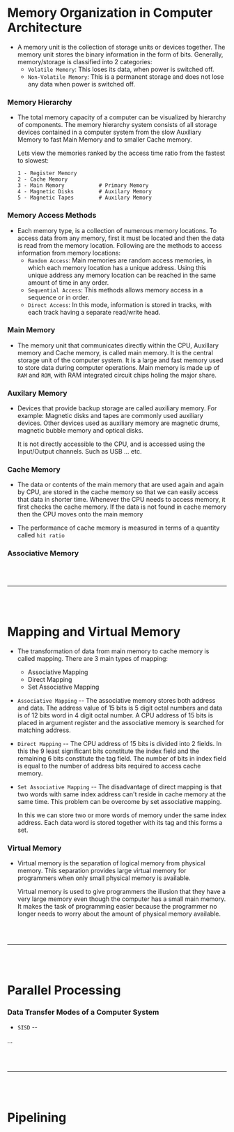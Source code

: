 # Memory Organization in Computer Architecture

- A memory unit is the collection of storage units or devices together. The memory unit stores the binary information in the form of bits. Generally, memory/storage is classified into 2 categories:
  - `Volatile Memory`: This loses its data, when power is switched off.
  - `Non-Volatile Memory`: This is a permanent storage and does not lose any data when power is switched off.

### Memory Hierarchy

- The total memory capacity of a computer can be visualized by hierarchy of components. The memory hierarchy system consists of all storage devices contained in a computer system from the slow Auxiliary Memory to fast Main Memory and to smaller Cache memory.

  Lets view the memories ranked by the access time ratio from the fastest to slowest:
  ```
  1 - Register Memory
  2 - Cache Memory
  3 - Main Memory           # Primary Memory
  4 - Magnetic Disks        # Auxilary Memory
  5 - Magnetic Tapes        # Auxilary Memory
  ```

### Memory Access Methods

- Each memory type, is a collection of numerous memory locations. To access data from any memory, first it must be located and then the data is read from the memory location. Following are the methods to access information from memory locations:
  - `Random Access`: Main memories are random access memories, in which each memory location has a unique address. Using this unique address any memory location can be reached in the same amount of time in any order.
  - `Sequential Access`: This methods allows memory access in a sequence or in order.
  - `Direct Access`: In this mode, information is stored in tracks, with each track having a separate read/write head.

### Main Memory

- The memory unit that communicates directly within the CPU, Auxillary memory and Cache memory, is called main memory. It is the central storage unit of the computer system. It is a large and fast memory used to store data during computer operations. Main memory is made up of `RAM` and `ROM`, with RAM integrated circuit chips holing the major share.

### Auxilary Memory

- Devices that provide backup storage are called auxiliary memory. For example: Magnetic disks and tapes are commonly used auxiliary devices. Other devices used as auxiliary memory are magnetic drums, magnetic bubble memory and optical disks.

  It is not directly accessible to the CPU, and is accessed using the Input/Output channels. Such as USB ... etc.
  
### Cache Memory

- The data or contents of the main memory that are used again and again by CPU, are stored in the cache memory so that we can easily access that data in shorter time. Whenever the CPU needs to access memory, it first checks the cache memory. If the data is not found in cache memory then the CPU moves onto the main memory

- The performance of cache memory is measured in terms of a quantity called `hit ratio`

### Associative Memory

<br>
<br>

---

<br>
<br>

# Mapping and Virtual Memory

- The transformation of data from main memory to cache memory is called mapping. There are 3 main types of mapping:
  - Associative Mapping
  - Direct Mapping
  - Set Associative Mapping

- `Associative Mapping` -- The associative memory stores both address and data. The address value of 15 bits is 5 digit octal numbers and data is of 12 bits word in 4 digit octal number. A CPU address of 15 bits is placed in argument register and the associative memory is searched for matching address.

- `Direct Mapping` -- The CPU address of 15 bits is divided into 2 fields. In this the 9 least significant bits constitute the index field and the remaining 6 bits constitute the tag field. The number of bits in index field is equal to the number of address bits required to access cache memory.

- `Set Associative Mapping` -- The disadvantage of direct mapping is that two words with same index address can't reside in cache memory at the same time. This problem can be overcome by set associative mapping.

  In this we can store two or more words of memory under the same index address. Each data word is stored together with its tag and this forms a set.

### Virtual Memory

- Virtual memory is the separation of logical memory from physical memory. This separation provides large virtual memory for programmers when only small physical memory is available.

  Virtual memory is used to give programmers the illusion that they have a very large memory even though the computer has a small main memory. It makes the task of programming easier because the programmer no longer needs to worry about the amount of physical memory available.

<br>
<br>

---

<br>
<br>

# Parallel Processing

### Data Transfer Modes of a Computer System

- `SISD` -- 

...

<br>
<Br>

---

<br>
<br>

# Pipelining 
